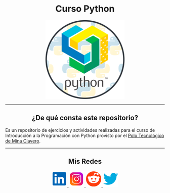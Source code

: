 <h1 align="center"> Curso Python </h1>


<p align="center">
  <a href="https://minaclavero.polotecnologico.ar/">
  <img height=250px src="README.resources/polo.png"/>
  </a>
</p>


***
<center>

<h2 align="center"> ¿De qué consta este repositorio?</h2>
</center>

Es un repositorio de ejercicios y actividades realizadas para el curso de Introducción a la Programación con Python provisto por el <a href="https://minaclavero.polotecnologico.ar/" target="_blank">Polo Tecnológico de Mina Clavero</a>.


***

<center>

<h2 align="center"> Mis Redes </h2>
<p  align="center">
<a href="https://www.linkedin.com/in/duboisfacu/" target="_blank">
  <img src="README.resources/lkn.png" height=50px>
</a>
<a href="https://www.instagram.com/duboisfacu/" target="_blank">
  <img src="README.resources/ig.png" height=50px>
</a>
<a href="https://www.reddit.com/user/duboisfacu" target="_blank">
<img src="README.resources/rddt.png" height=50px>
</a>
<a href="https://twitter.com/duboisfacu" target="_blank">
<img src="README.resources/twt.png" height=50px>
</a>
  </p>
</center>


